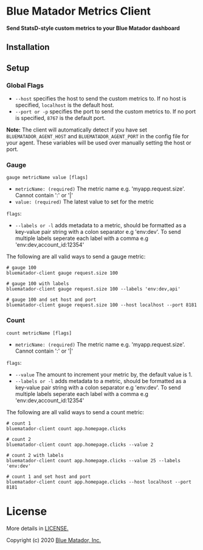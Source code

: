 # Blue Matador Metrics Client

**Send StatsD-style custom metrics to your Blue Matador dashboard** 

## Installation


## Setup


### Global Flags
  * `--host` specifies the host to send the custom metrics to. If no host is specified, `localhost` is the default host.
  * `--port or -p` specifies the port to send the custom metrics to. If no port is specified, `8767` is the default port. 


**Note:** The client will automatically detect if you have set `BLUEMATADOR_AGENT_HOST` and `BLUEMATADOR_AGENT_PORT` in the config file for your agent. These variables will be used over manually setting the host or port.   

### Gauge
`gauge metricName value [flags]`
  * `metricName: (required)` The metric name e.g. 'myapp.request.size'. Cannot contain ':' or '|'
  * `value: (required)` The latest value to set for the metric
  
  `flags`: 
  * `--labels or -l` adds metadata to a metric, should be formatted as a key-value pair string with a colon separator e.g 'env:dev'. To send multiple labels seperate each label with a comma e.g 'env:dev,account_id:12354'

The following are all valid ways to send a gauge metric:

```
# gauge 100
bluematador-client gauge request.size 100

# gauge 100 with labels
bluematador-client gauge request.size 100 --labels 'env:dev,api'

# gauge 100 and set host and port 
bluematador-client gauge request.size 100 --host localhost --port 8181

```

### Count
`count metricName [flags]`
  * `metricName: (required)` The metric name e.g. 'myapp.request.size'. Cannot contain ':' or '|'

  `flags`: 
  * `--value` The amount to increment your metric by, the default value is 1.
  * `--labels or -l` adds metadata to a metric, should be formatted as a key-value pair string with a colon separator e.g 'env:dev'. To send multiple labels seperate each label with a comma e.g 'env:dev,account_id:12354'

The following are all valid ways to send a count metric:

```
# count 1
bluematador-client count app.homepage.clicks

# count 2
bluematador-client count app.homepage.clicks --value 2

# count 2 with labels
bluematador-client count app.homepage.clicks --value 25 --labels 'env:dev'

# count 1 and set host and port
bluematador-client count app.homepage.clicks --host localhost --port 8181

```


# License

More details in [LICENSE.](https://github.com/bluematador/bluematador-metrics-client-go/blob/master/LICENSE)

Copyright (c) 2020 [Blue Matador, Inc.](https://www.bluematador.com/)
